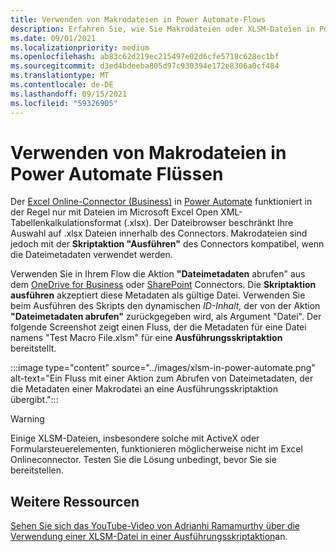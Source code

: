 ```yaml
---
title: Verwenden von Makrodateien in Power Automate-Flows
description: Erfahren Sie, wie Sie Makrodateien oder XLSM-Dateien in Power Automate Flüssen verwenden.
ms.date: 09/01/2021
ms.localizationpriority: medium
ms.openlocfilehash: ab83c62d219ec215497e02d6cfe5718c628ec1bf
ms.sourcegitcommit: d3ed4bdeeba805d97c930394e172e8306a0cf484
ms.translationtype: MT
ms.contentlocale: de-DE
ms.lasthandoff: 09/15/2021
ms.locfileid: "59326905"
---
```

# <a name="how-to-use-macro-files-in-power-automate-flows"></a>Verwenden von Makrodateien in Power Automate Flüssen

Der [Excel Online-Connector (Business)](https://flow.microsoft.com/connectors/shared_excelonlinebusiness/excel-online-business/) in [Power Automate](https://flow.microsoft.com/) funktioniert in der Regel nur mit Dateien im Microsoft Excel Open XML-Tabellenkalkulationsformat (.xlsx). Der Dateibrowser beschränkt Ihre Auswahl auf .xlsx Dateien innerhalb des Connectors. Makrodateien sind jedoch mit der **Skriptaktion "Ausführen"** des Connectors kompatibel, wenn die Dateimetadaten verwendet werden.

Verwenden Sie in Ihrem Flow die Aktion **"Dateimetadaten** abrufen" aus dem [OneDrive for Business](https://flow.microsoft.com/connectors/shared_onedriveforbusiness/onedrive-for-business/) oder [SharePoint](https://flow.microsoft.com/connectors/shared_sharepointonline/sharepoint/) Connectors. Die **Skriptaktion ausführen** akzeptiert diese Metadaten als gültige Datei. Verwenden Sie beim Ausführen des Skripts den dynamischen *ID-Inhalt,* der von der Aktion **"Dateimetadaten abrufen"** zurückgegeben wird, als Argument "Datei". Der folgende Screenshot zeigt einen Fluss, der die Metadaten für eine Datei namens "Test Macro File.xlsm" für eine **Ausführungsskriptaktion** bereitstellt.

:::image type="content" source="../images/xlsm-in-power-automate.png" alt-text="Ein Fluss mit einer Aktion zum Abrufen von Dateimetadaten, der die Metadaten einer Makrodatei an eine Ausführungsskriptaktion übergibt.":::

> [!WARNING]
> Einige XLSM-Dateien, insbesondere solche mit ActiveX oder Formularsteuerelementen, funktionieren möglicherweise nicht im Excel Onlineconnector. Testen Sie die Lösung unbedingt, bevor Sie sie bereitstellen.

## <a name="other-resources"></a>Weitere Ressourcen

[Sehen Sie sich das YouTube-Video von Adrianhi Ramamurthy über die Verwendung einer XLSM-Datei in einer Ausführungsskriptaktion](https://youtu.be/o-H9BbywJQQ)an.
